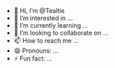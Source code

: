 - 👋 Hi, I’m @Tealtie
- 👀 I’m interested in ...
- 🌱 I’m currently learning ...
- 💞️ I’m looking to collaborate on ...
- 📫 How to reach me ...
- 😄 Pronouns: ...
- ⚡ Fun fact: ...

<!---
Tealtie/Tealtie is a ✨ special ✨ repository because its `README.md` (this file) appears on your GitHub profile.
You can click the Preview link to take a look at your changes.
--->
